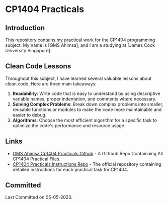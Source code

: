 # CP1404 Practicals

## Introduction

This repository contains my practical work for the CP1404 programming subject. 
My name is [GMS Ahimsa], and I am a studying at [James Cook University Singapore].

## Clean Code Lessons

Throughout this subject, I have learned several valuable lessons about clean code. Here are three main takeaways:

1. **Readability**: Write code that is easy to understand by using descriptive variable names, proper indentation, and comments where necessary.
2. **Solving Complex Problems**: Break down complex problems into smaller, reusable functions or modules to make the code more maintainable and easier to debug.
3. **Algorithms**: Choose the most efficient algorithm for a specific task to optimize the code's performance and resource usage.

## Links

- [GMS Ahimsa Cp1404 Practicals Github](https://github.com/gmsahimsa/CP1404-Programming-II) - A Githbub Repo Containaing All CP1404 Practical Files.
- [CP1404 Practicals Instructions Repo](https://github.com/CP1404/Practicals) - The official repository containing detailed instructions for each practical task for CP1404.

## Committed

Last Committed on 05-05-2023.


